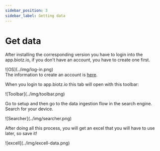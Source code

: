 ```yaml
---
sidebar_position: 3
sidebar_label: Getting data
---
```


# Get data

After installing the corresponding version you have to login into the app.biotz.io, if you don't have an account, you have to create one first.

<div class="tutorial-image-container">
![OS](../img/log-in.png)
</div>
The information to create an account is <a href="/docs/Tutorials/Creating a biotz account" target="_self">here</a>.

When you login to app.biotz.io this tab will open with this toolbar:

<div class="tutorial-image-container">
![Toolbar](../img/toolbar.png)
</div>

Go to setup and then go to the data ingestion flow in the search engine. Search for your device.

<div class="tutorial-image-container">
![Searcher](../img/searcher.png)
</div>


After doing all this process, you will get an excel that you will have to use later, so save it!

<div class="tutorial-image-container">
![excell](../img/excell-data.png)
</div>


